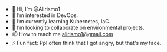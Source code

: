 - 👋 Hi, I’m @Alirismo1
- 👀 I’m interested in DevOps.
- 🌱 I’m currently learning Kubernetes, IaC.
- 💞️ I’m looking to collaborate on environmental projects.
- 📫 How to reach me alirismo1@gmail.com
- ⚡ Fun fact: Ppl often think that I got angry, but that's my face.

<!---
Alirismo1/Alirismo1 is a ✨ special ✨ repository because its `README.md` (this file) appears on your GitHub profile.
You can click the Preview link to take a look at your changes.

--->
